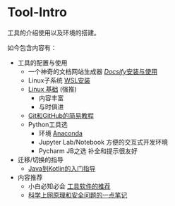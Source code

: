 # Tool-Intro
工具的介绍使用以及环境的搭建。

如今包含内容有：
- 工具的配置与使用
  - 一个神奇的文档网站生成器 [*Docsify*安装与使用](Docsify-QuikStart/README.md)
  - Linux子系统 [WSL安装](WSL-install/README.md)
  - [Linux 基础](https://101.lug.ustc.edu.cn/) (强推)
    - 内容丰富
    - 与时俱进
  - [Git和GitHub的简易教程](https://hughclub.github.io/simple-git-guide-chinese/)
  - Python工具选
    - 环境 [Anaconda](https://zhuanlan.zhihu.com/p/347990651)
    - Jupyter Lab/Notebook 方便的交互式开发环境
    - Pycharm JB之选 补全和提示很友好
- 迁移/切换的指导
  - [Java到Kotlin的入门指导](https://hughclub.github.io/java-kotlin-guide-chinese/)
- 内容推荐
  - 小白必知必会 [工具软件的推荐](Tool-Software/README.md)
  - [科学上网原理和安全问题的一点笔记](GFW/README.md)

